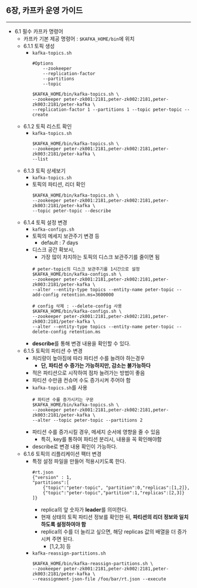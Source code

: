 ## 6장, 카프카 운영 가이드
---
- 6.1 필수 카프카 명령어
    - 카프카 기본 제공 명령어 : ```$KAFKA_HOME/bin```에 위치
    - 6.1.1 토픽 생성
        - ```kafka-topics.sh```
            ```
            #Options
                --zookeeper
                --replication-factor
                --partitions
                --topic
            ```
            ```
            $KAFKA_HOME/bin/kafka-topics.sh \
            --zookeeper peter-zk001:2181,peter-zk002:2181,peter-zk003:2181/peter-kafka \
            --replication-factor 1 --partitions 1 --topic peter-topic --create
            ```
    - 6.1.2 토픽 리스트 확인
        - ```kafka-topics.sh```
            ```
            $KAFKA_HOME/bin/kafka-topics.sh \
            --zookeeper peter-zk001:2181,peter-zk002:2181,peter-zk003:2181/peter-kafka \
            --list
            ```
    - 6.1.3 토픽 상세보기
        - ```kafka-topics.sh```
        - 토픽의 파티션, 리더 확인
            ```
            $KAFKA_HOME/bin/kafka-topics.sh \ 
            --zookeeper peter-zk001:2181,peter-zk002:2181,peter-zk003:2181/peter-kafka \
            --topic peter-topic --describe
            ```
    - 6.1.4 토픽 설정 변경
        - ```kafka-configs.sh```
        - 토픽의 메세지 보관주기 변경 등
            - default : 7 days
        - 디스크 공간 확보시,
            - 가장 많이 차지하는 토픽의 디스크 보관주기를 줄이면 됨
            ```
            # peter-topic의 디스크 보관주기를 1시간으로 설정
            $KAFKA_HOME/bin/kafka-configs.sh \
            --zookeeper peter-zk001:2181,peter-zk002:2181,peter-zk003:2181/peter-kafka \
            --alter --entity-type topics --entity-name peter-topic --add-config retention.ms=3600000

            # config 삭제 : --delete-config 사용
            $KAFKA_HOME/bin/kafka-configs.sh \
            --zookeeper peter-zk001:2181,peter-zk002:2181,peter-zk003:2181/peter-kafka \
            --alter --entity-type topics --entity-name peter-topic --delete-config retention.ms
            ```
        - **describe**를 통해 변경 내용을 확인할 수 있다.
    - 6.1.5 토픽의 파티션 수 변경
        - 처리량이 높아짐에 따라 파티션 수를 늘려야 하는경우
            - **단, 파티션 수 증가는 가능하지만, 감소는 불가능하다**
        - 적은 파티션으로 시작하여 점차 늘려가는 방법이 좋음
        - 파티션 수만큼 컨슈머 수도 증가시켜 주어야 함
        - ```kafka-topics.sh```를 사용
            ```
            # 파티션 수를 증가시키는 구문
            $KAFKA_HOME/bin/kafka-topics.sh \
            --zookeeper peter-zk001:2181,peter-zk002:2181,peter-zk003:2181/peter-kafka \
            --alter --topic peter-topic --partitions 2
            ```
        - 파티션 수를 증가시킬 경우, 메세지 순서에 영향을 줄 수 있음
            - 특히, key를 통하여 파티션 분리시, 내용을 꼭 확인해야함
        - describe로 변경 내용 확인이 가능하다.
    - 6.1.6 토픽의 리플리케이션 팩터 변경
        - 특정 설정 파일을 만들어 적용시키도록 한다.
            ```
            #rt.json
            {"version" : 1,
            "partitions":[
                {"topic":"peter-topic", "partition":0,"replicas":[1,2]},
                {"topic":"peter-topic","partition":1,"replicas":[2,3]}
            ]}
            ```
            - replica의 앞 숫자가 **leader**를 의미한다.
            - 현재 상태의 토픽 파티션 정보를 확인한 뒤, **파티션의 리더 정보와 일치하도록 설정하여야 함**
            - replica의 수를 더 늘리고 싶으면, 해당 replicas 값의 배열을 더 증가시켜 주면 된다.
                - [1,2,3] 등
        - ```kafka-reassign-partitions.sh```
            ```
            $KAFKA_HOME/bin/kafka-reassign-partitions.sh \
            --zookeeper peter-zk001:2181,peter-zk002:2181,peter-zk003:2181/peter-kafka \
            --reassignment-json-file /foo/bar/rt.json --execute
            ```
        



    
        

